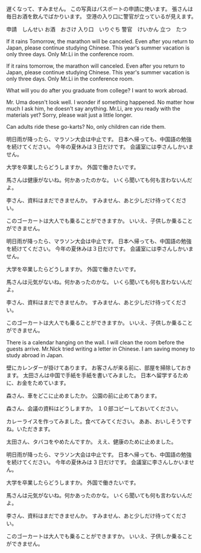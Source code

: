 遅くなって、すみません。
この写真はパスポートの申請に使います。
張さんは毎日お酒を飲んでばかりいます。
空港の入り口に警官が立っているが見えます。

申請　しんせい
お酒　おさけ
入り口　いりぐち
警官　けいかん
立つ　たつ

If it rains Tomorrow, the marathon will be canceled.
Even after you return to Japan, please continue studying Chinese.
This year's summer vacation is only three days.
Only Mr.Li in the conference room.

If it rains tomorrow, the marathon will canceled.
Even after you return to Japan, please continue studying Chinese.
This year's summer vacation is only three days.
Only Mr.Li in the conference room.

What will you do after you graduate from college?
I want to work abroad.

Mr. Uma doesn't look well. I wonder if something happened.
No matter how much I ask him, he doesn't say anything.
Mr.Li, are you ready with the materials yet?
Sorry, please wait just a little longer.

Can adults ride these go-karts?
No, only children can ride them.

明日雨が降ったら、マラソン大会は中止です。
日本へ帰っても、中国語の勉強を続けてください。
今年の夏休みは３日だけです。
会議室には李さんしかいません。

大学を卒業したらどうしますか。
外国で働きたいです。

馬さんは健康がないね。何かあったのかな。
いくら聞いても何も言わないんだよ。

李さん、資料はまだできませんか。
すみません、あと少しだけ待ってください。

このゴーカートは大人でも乗ることができますか。
いいえ、子供しか乗ることができません。

明日雨が降ったら、マラソン大会は中止です。
日本へ帰っても、中国語の勉強を続けてください。
今年の夏休みは３日だけです。
会議室には李さんしかいません。

大学を卒業したらどうしますか。
外国で働きたいです。

馬さんは元気がないね。何かあったのかな。
いくら聞いても何も言わないんだよ。

李さん、資料はまだできませんか。
すみません、あと少しだけ待ってください。

このゴーカートは大人でも乗ることができますか。
いいえ、子供しか乗ることができません。

There is a calendar hanging on the wall.
I will clean the room before the guests arrive.
Mr.Nick tried writing a letter in Chinese.
I am saving money to study abroad in Japan.

壁にカレンダーが掛けてあります。
お客さんが来る前に、部屋を掃除しておきます。
太田さんは中国で手紙を手紙を書いてみました。
日本へ留学するために、お金をためています。

森さん、車をどこに止めましたか。
公園の前に止めてあります。

森さん、会議の資料はどうしますか。
１０部コピーしておいてください。

カレーライスを作ってみました。食べてみてください。
ああ、おいしそうですね。いただきます。

太田さん、タバコをやめたんですか。
ええ、健康のために止めました。

明日雨が降ったら、マラソン大会は中止です。
日本へ帰っても、中国語の勉強を続けてください。
今年の夏休みは 3 日だけです。
会議室に李さんしかいません。

大学を卒業したらどうしますか。
外国で働きたいです。

馬さんは元気がないね。何かあったのかな。
いくら聞いても何も言わないんだよ。

李さん、資料はまだできませんか。
すみません、あと少しだけ待ってください。

このゴーカートは大人でも乗ることができますか。
いいえ、子供しか乗ることができません。
